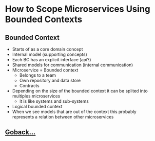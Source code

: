 # How to Scope Microservices Using Bounded Contexts

## Bounded Context

- Starts of as a core domain concept
- Internal model (supporting concepts)
- Each BC has an explicit interface (api?)
- Shared models for communication (internal communication)
- Microservice = Bounded context
  - Belongs to a team
  - Own repository and data store
  - Contracts
- Depending on the size of the bounded context it can be splited into multiples microservices
  - It is like systems and sub-systems
- Logical bounded context
- When we see models that are out of the context this probably represents a relation between other microservices

## [Goback...](./index.md)